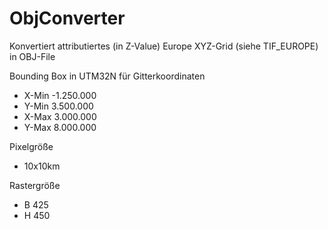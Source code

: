 # ObjConverter
Konvertiert attributiertes (in Z-Value) Europe XYZ-Grid (siehe TIF_EUROPE) in OBJ-File

Bounding Box in UTM32N für Gitterkoordinaten
- X-Min -1.250.000
- Y-Min 3.500.000
- X-Max 3.000.000
- Y-Max 8.000.000 

Pixelgröße
- 10x10km

Rastergröße
- B 425 
- H 450
